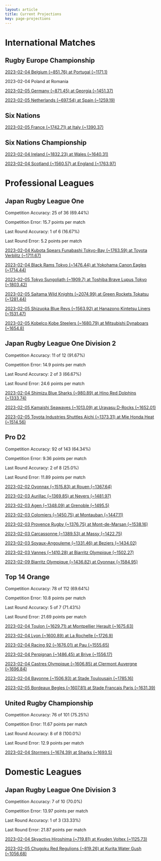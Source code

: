 ```yaml
---  
layout: article  
title: Current Projections  
key: page-projections  
---
```

# International Matches

## Rugby Europe Championship


[2023-02-04 Belgium (~851.76) at Portugal (~1171.1)](projections//2023-02-04-Portugal-Belgium)

2023-02-04 Poland at Romania

[2023-02-05 Germany (~871.45) at Georgia (~1451.37)](projections//2023-02-05-Georgia-Germany)

[2023-02-05 Netherlands (~697.54) at Spain (~1259.19)](projections//2023-02-05-Spain-Netherlands)
## Six Nations


[2023-02-05 France (~1742.71) at Italy (~1390.37)](projections//2023-02-05-Italy-France)
## Six Nations Championship


[2023-02-04 Ireland (~1832.23) at Wales (~1640.31)](projections//2023-02-04-Wales-Ireland)

[2023-02-04 Scotland (~1560.57) at England (~1763.97)](projections//2023-02-04-England-Scotland)
# Professional Leagues

## Japan Rugby League One


Competition Accuracy: 25 of 36 (69.44%)

Competition Error: 15.7 points per match

Last Round Accuracy: 1 of 6 (16.67%)

Last Round Error: 5.2 points per match

[2023-02-04 Kubota Spears Funabashi Tokyo-Bay (~1763.59) at Toyota Verblitz (~1711.67)](projections//2023-02-04-ToyotaVerblitz-KubotaSpearsFunabashiTokyo-Bay)

[2023-02-04 Black Rams Tokyo (~1476.44) at Yokohama Canon Eagles (~1714.44)](projections//2023-02-04-YokohamaCanonEagles-BlackRamsTokyo)

[2023-02-05 Tokyo Sungoliath (~1909.7) at Toshiba Brave Lupus Tokyo (~1803.42)](projections//2023-02-05-ToshibaBraveLupusTokyo-TokyoSungoliath)

[2023-02-05 Saitama Wild Knights (~2074.99) at Green Rockets Tokatsu (~1281.44)](projections//2023-02-05-GreenRocketsTokatsu-SaitamaWildKnights)

[2023-02-05 Shizuoka Blue Revs (~1563.92) at Hanazono Kintetsu Liners (~1531.47)](projections//2023-02-05-HanazonoKintetsuLiners-ShizuokaBlueRevs)

[2023-02-05 Kobelco Kobe Steelers (~1680.79) at Mitsubishi Dynaboars (~1654.8)](projections//2023-02-05-MitsubishiDynaboars-KobelcoKobeSteelers)
## Japan Rugby League One Division 2


Competition Accuracy: 11 of 12 (91.67%)

Competition Error: 14.9 points per match

Last Round Accuracy: 2 of 3 (66.67%)

Last Round Error: 24.6 points per match

[2023-02-04 Shimizu Blue Sharks (~980.89) at Hino Red Dolphins (~1333.74)](projections//2023-02-04-HinoRedDolphins-ShimizuBlueSharks)

[2023-02-05 Kamaishi Seawaves (~1013.09) at Urayasu D-Rocks (~1652.01)](projections//2023-02-05-UrayasuD-Rocks-KamaishiSeawaves)

[2023-02-05 Toyota Industries Shuttles Aichi (~1373.31) at Mie Honda Heat (~1514.56)](projections//2023-02-05-MieHondaHeat-ToyotaIndustriesShuttlesAichi)
## Pro D2


Competition Accuracy: 92 of 143 (64.34%)

Competition Error: 9.36 points per match

Last Round Accuracy: 2 of 8 (25.0%)

Last Round Error: 11.89 points per match

[2023-02-02 Oyonnax (~1515.83) at Rouen (~1367.64)](projections//2023-02-02-Rouen-Oyonnax)

[2023-02-03 Aurillac (~1369.85) at Nevers (~1481.97)](projections//2023-02-03-Nevers-Aurillac)

[2023-02-03 Agen (~1348.09) at Grenoble (~1495.5)](projections//2023-02-03-Grenoble-Agen)

[2023-02-03 Colomiers (~1450.75) at Montauban (~1447.11)](projections//2023-02-03-Montauban-Colomiers)

[2023-02-03 Provence Rugby (~1376.75) at Mont-de-Marsan (~1538.16)](projections//2023-02-03-Mont-de-Marsan-ProvenceRugby)

[2023-02-03 Carcassonne (~1389.53) at Massy (~1422.75)](projections//2023-02-03-Massy-Carcassonne)

[2023-02-03 Soyaux-Angouleme (~1331.46) at Beziers (~1434.02)](projections//2023-02-03-Beziers-Soyaux-Angouleme)

[2023-02-03 Vannes (~1410.28) at Biarritz Olympique (~1502.27)](projections//2023-02-03-BiarritzOlympique-Vannes)

[2023-02-09 Biarritz Olympique (~1436.82) at Oyonnax (~1584.95)](projections//2023-02-09-Oyonnax-BiarritzOlympique)
## Top 14 Orange


Competition Accuracy: 78 of 112 (69.64%)

Competition Error: 10.8 points per match

Last Round Accuracy: 5 of 7 (71.43%)

Last Round Error: 21.69 points per match

[2023-02-04 Toulon (~1629.71) at Montpellier Herault (~1675.63)](projections//2023-02-04-MontpellierHerault-Toulon)

[2023-02-04 Lyon (~1600.89) at La Rochelle (~1726.9)](projections//2023-02-04-LaRochelle-Lyon)

[2023-02-04 Racing 92 (~1676.01) at Pau (~1555.65)](projections//2023-02-04-Pau-Racing92)

[2023-02-04 Perpignan (~1486.45) at Brive (~1556.17)](projections//2023-02-04-Brive-Perpignan)

[2023-02-04 Castres Olympique (~1606.85) at Clermont Auvergne (~1696.84)](projections//2023-02-04-ClermontAuvergne-CastresOlympique)

[2023-02-04 Bayonne (~1506.93) at Stade Toulousain (~1785.16)](projections//2023-02-04-StadeToulousain-Bayonne)

[2023-02-05 Bordeaux Begles (~1607.81) at Stade Francais Paris (~1631.39)](projections//2023-02-05-StadeFrancaisParis-BordeauxBegles)
## United Rugby Championship


Competition Accuracy: 76 of 101 (75.25%)

Competition Error: 11.67 points per match

Last Round Accuracy: 8 of 8 (100.0%)

Last Round Error: 12.9 points per match

[2023-02-04 Stormers (~1674.39) at Sharks (~1693.5)](projections//2023-02-04-Sharks-Stormers)
# Domestic Leagues

## Japan Rugby League One Division 3


Competition Accuracy: 7 of 10 (70.0%)

Competition Error: 13.97 points per match

Last Round Accuracy: 1 of 3 (33.33%)

Last Round Error: 21.87 points per match

[2023-02-04 Skyactivs Hiroshima (~719.81) at Kyuden Voltex (~1125.73)](projections//2023-02-04-KyudenVoltex-SkyactivsHiroshima)

[2023-02-05 Chugoku Red Regulions (~819.26) at Kurita Water Gush (~1056.68)](projections//2023-02-05-KuritaWaterGush-ChugokuRedRegulions)
